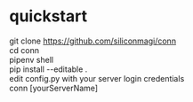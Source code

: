 # quickstart
git clone https://github.com/siliconmagi/conn
<br />
cd conn
<br />
pipenv shell
<br />
pip install --editable .
<br />
edit config.py with your server login credentials
<br />
conn [yourServerName]
